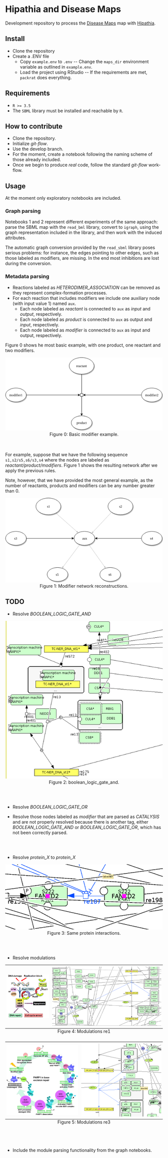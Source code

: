 
# Hipathia and Disease Maps
Development repository to process the [Disease Maps](http://disease-maps.org/) map with [Hipathia](http://bioconductor.org/packages/release/bioc/html/hipathia.html).

## Install
 - Clone the repository
 - Create a .ENV file
     - Copy `example.env` to `.env`
 -- Change the `maps_dir` environment variable as outlined in `example.env`.
     - Load the project using RStudio
 -- If the requirements are met, `packrat` does everything.

## Requirements
- `R >= 3.5`
- The `SBML` library must be installed and reachable by `R`.

## How to contribute
- Clone the repository.
- Initialize *git-flow*.
- Use the develop branch.
- For the moment, create a notebook following the naming scheme of those already included.
- Once we begin to produce *real* code, follow the standard *git-flow* work-flow.

## Usage
At the moment only exploratory notebooks are included.

### Graph parsing
Notebooks 1 and 2 represent different experiments of the same approach: parse the SBML map with the `read_bml` library, convert to `igraph`, using the  graph representation included in the library, and then work with the induced attributes.

The automatic graph conversion provided by the `read_sbml` library poses serious problems: for instance, the edges pointing to other edges, such as those labeled as modifiers, are missing. In the end most inhibitions are lost during the conversion.

### Metadata parsing
- Reactions labeled as *HETERODIMER_ASSOCIATION* can be removed as they represent complex-formation processes.
- For each reaction that includes modifiers we include one auxiliary node (with input value 1) named `aux`.
    - Each node labeled as *reactant* is connected to `aux` as *input* and *output*, respectively.
    - Each node labeled as *product* is connected to `aux` as output and *input*, respectively.
    - Each node labeled as *modifier* is connected to `aux` as input and output, respectively.

Figure 0 shows he most basic example, with one product, one reactant and two modifiers.

<div style="text-align:center">
  <img src ="img/network_modifier_example_original.png" />
  <br> Figure 0: Basic modifier example. <br>
</div>

<br><br>
For example, suppose that we have the following sequence `s1,s2/s5,s6/s3,s4` where the nodes are labeled as *reactant/product/modifiers*. Figure 1 shows the resulting network after we apply the previous rules.

Note, however, that we have provided the most general example, as the number of reactants, products and modifiers can be any number greater than 0.

<div style="text-align:center">
  <img src ="img/network_modifier_example.png" />
  <br> Figure 1: Modifier network reconstructions. <br>
</div>

## TODO
- Resolve *BOOLEAN_LOGIC_GATE_AND*

<div style="text-align:center">
  <img src ="img/boolean_logic_gate_and.png" />
  <br> Figure 2: boolean_logic_gate_and. <br>
</div>

<br> <br>

- Resolve *BOOLEAN_LOGIC_GATE_OR*

- Resolve those nodes labeled as *modifier* that are parsed as *CATALYSIS* and are not properly resolved because there is another tag, either *BOOLEAN_LOGIC_GATE_AND* or *BOOLEAN_LOGIC_GATE_OR*, which has not been correctly parsed.

<br> <br>
- Resolve *protein_X* to *protein_X*

<div style="text-align:center">
  <img src ="img/proteinX_to_proteinX.png" />
  <br> Figure 3: Same protein interactions. <br>
</div>

<br> <br>
- Resolve modulations

<div id="image-table" style="text-align:center">
    <table >
    <caption align="bottom"> Figure 4: Modulations re1 </caption>
	    <tr>
    	    <td style="padding:5px">
        	    <img src="img/modulation_re1.png">
      	    </td>
            <td style="padding:5px">
            	<img src="img/re1.png" >
             </td>
        </tr>
    </table>
</div>

<div id="image-table" style="text-align:center">
    <table >
    <caption align="bottom"> Figure 5: Modulations re3 </caption>
	    <tr>
    	    <td style="padding:5px">
        	    <img src="img/modulation_re3.png" width=500>
      	    </td>
            <td style="padding:5px">
            	<img src="img/re3.png" >
             </td>
        </tr>
    </table>
</div>

<br> <br>

- Include the module parsing functionality from the graph notebooks.
